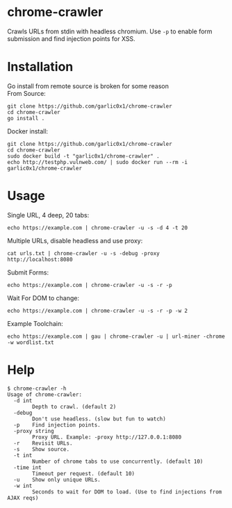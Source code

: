 # chrome-crawler
Crawls URLs from stdin with headless chromium.  Use `-p` to enable form submission and find injection points for XSS.  

# Installation
Go install from remote source is broken for some reason  
From Source:  
```
git clone https://github.com/garlic0x1/chrome-crawler
cd chrome-crawler
go install .
```
Docker install:  
```
git clone https://github.com/garlic0x1/chrome-crawler
cd chrome-crawler
sudo docker build -t "garlic0x1/chrome-crawler" .
echo http://testphp.vulnweb.com/ | sudo docker run --rm -i garlic0x1/chrome-crawler
```

# Usage
Single URL, 4 deep, 20 tabs:  
```
echo https://example.com | chrome-crawler -u -s -d 4 -t 20
```  
Multiple URLs, disable headless and use proxy:  
```
cat urls.txt | chrome-crawler -u -s -debug -proxy http://localhost:8080
```  
Submit Forms:  
```
echo https://example.com | chrome-crawler -u -s -r -p
```  
Wait For DOM to change:  
```
echo https://example.com | chrome-crawler -u -s -r -p -w 2
```  
Example Toolchain:  
```
echo https://example.com | gau | chrome-crawler -u | url-miner -chrome -w wordlist.txt
```  

# Help
```
$ chrome-crawler -h
Usage of chrome-crawler:
  -d int
    	Depth to crawl. (default 2)
  -debug
    	Don't use headless. (slow but fun to watch)
  -p	Find injection points.
  -proxy string
    	Proxy URL. Example: -proxy http://127.0.0.1:8080
  -r	Revisit URLs.
  -s	Show source.
  -t int
    	Number of chrome tabs to use concurrently. (default 10)
  -time int
    	Timeout per request. (default 10)
  -u	Show only unique URLs.
  -w int
    	Seconds to wait for DOM to load. (Use to find injections from AJAX reqs)
```
